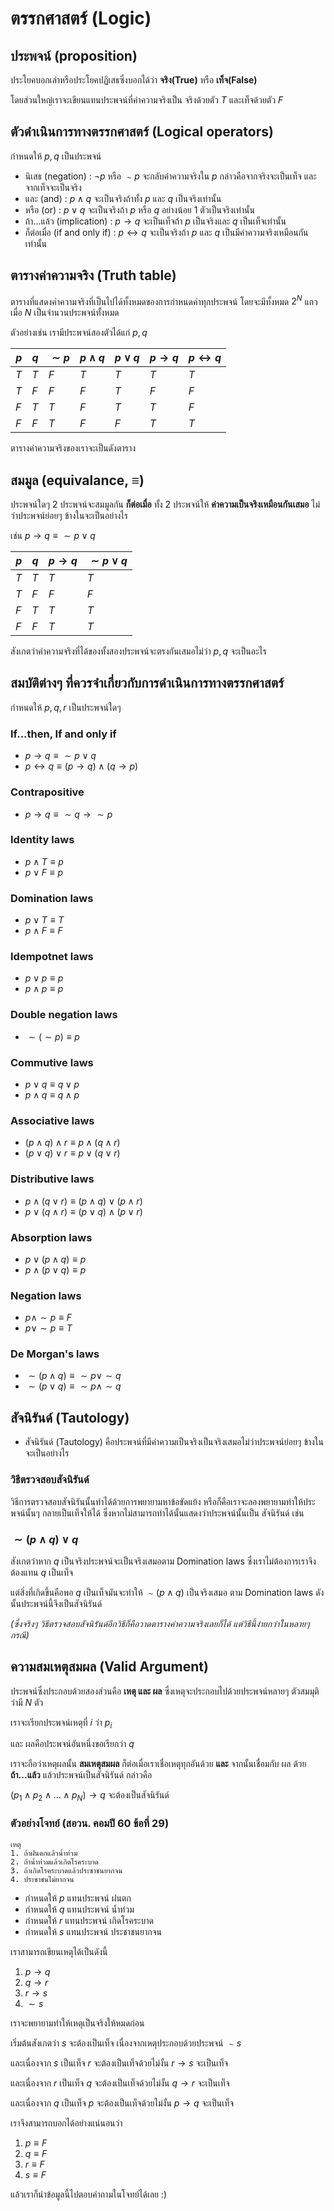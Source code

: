 # ตรรกศาสตร์ (Logic)
## ประพจน์ (proposition)
ประโยคบอกเล่าหรือประโยคปฏิเสธซึ่งบอกได้ว่า **จริง(True)** หรือ **เท็จ(False)**

โดยส่วนใหญ่เราจะเขียนแทนประพจน์ที่ค่าความจริงเป็น จริงด้วยตัว $T$ และเท็จด้วยตัว $F$
## ตัวดำเนินการทางตรรกศาสตร์ (Logical operators)
กำหนดให้ $p, q$ เป็นประพจน์
- นิเสธ (negation) : $\neg p$ หรือ $\sim p$ จะกลับค่าความจริงใน $p$ กล่าวคือจากจริงจะเป็นเท็จ และจากเท็จจะเป็นจริง
- และ (and) : $p \land q$ จะเป็นจริงถ้าทั้ง $p$ และ $q$ เป็นจริงเท่านั้น
- หรือ (or) : $p \lor q$ จะเป็นจริงถ้า $p$ หรือ $q$ อย่างน้อย $1$ ตัวเป็นจริงเท่านั้น
- ถ้า...แล้ว (implication) : $p \rightarrow q$ จะเป็นเท็จถ้า $p$ เป็นจริงและ $q$ เป็นเท็จเท่านั้น
- ก็ต่อเมื่อ (if and only if) : $p \leftrightarrow q$ จะเป็นจริงถ้า $p$ และ $q$ เป็นมีค่าความจริงเหมือนกันเท่านั้น
## ตารางค่าความจริง (Truth table)
ตารางที่แสดงค่าความจริงที่เป็นไปได้ทั้งหมดของการกำหนดค่าทุกประพจน์ โดยจะมีทั้งหมด $2^{N}$ แถวเมื่อ $N$ เป็นจำนวนประพจน์ทั้งหมด

ตัวอย่างเช่น เรามีประพจน์สองตัวได้แก่ $p, q$

| $p$ | $q$ | $\sim p$ | $p \land q$ | $p \lor q$ | $p \rightarrow q$ | $p \leftrightarrow q$ |
|-----|-----|----------|-------------|------------|-------------------|-----------------------|
| $T$ | $T$ | $F$      | $T$         | $T$        | $T$               | $T$                   |
| $T$ | $F$ | $F$      | $F$         | $T$        | $F$               | $F$                   |
| $F$ | $T$ | $T$      | $F$         | $T$        | $T$               | $F$                   |
| $F$ | $F$ | $T$      | $F$         | $F$        | $T$               | $T$                   |

ตารางค่าความจริงของเราจะเป็นดังตาราง

## สมมูล (equivalance, $\equiv$)

ประพจน์ใดๆ 2 ประพจน์จะสมมูลกัน **ก็ต่อเมื่อ** ทั้ง 2 ประพจน์ให้ **ค่าความเป็นจริงเหมือนกันเสมอ** ไม่ว่าประพจน์ย่อยๆ ข้างในจะเป็นอย่างไร

เช่น $p \rightarrow q \equiv \sim p \lor q$

| $p$ | $q$ | $p \rightarrow q$ | $\sim p \lor q$ |
|-----|-----|-------------------|-----------------|
| $T$ | $T$ |        $T$        |       $T$       |
| $T$ | $F$ |        $F$        |       $F$       |
| $F$ | $T$ |        $T$        |       $T$       |
| $F$ | $F$ |        $T$        |       $T$       |

สังเกตว่าค่าความจริงที่ได้ของทั้งสองประพจน์จะตรงกันเสมอไม่ว่า $p, q$ จะเป็นอะไร

## สมบัติต่างๆ ที่ควรจำเกี่ยวกับการดำเนินการทางตรรกศาสตร์

กำหนดให้ $p, q, r$ เป็นประพจน์ใดๆ

### If...then, If and only if
- $p \rightarrow q \equiv \sim p \lor q$
- $p \leftrightarrow q \equiv (p \rightarrow q) \land (q \rightarrow p)$
### Contrapositive
- $p \rightarrow q \equiv \sim q \rightarrow \sim p$
### Identity laws
- $p \land T \equiv p$
- $p \lor F \equiv p$
### Domination laws
- $p \lor T \equiv T$
- $p \land F \equiv F$
### Idempotnet laws
- $p \lor p \equiv p$
- $p \land p \equiv p$
### Double negation laws
- $\sim (\sim p) \equiv p$
### Commutive laws
- $p \lor q \equiv q \lor p$
- $p \land q \equiv q \land p$
### Associative laws
- $(p \land q) \land r \equiv p \land (q \land r)$
- $(p \lor q) \lor r \equiv p \lor (q \lor r)$
### Distributive laws
- $p \land (q \lor r) \equiv (p \land q) \lor (p \land r)$
- $p \lor (q \land r) \equiv (p \lor q) \land (p \lor r)$
### Absorption laws
- $p \lor (p \land q) \equiv p$
- $p \land (p \lor q) \equiv p$
### Negation laws
- $p \land \sim p \equiv F$
- $p \lor \sim p \equiv T$
### De Morgan's laws
- $\sim (p \land q) \equiv \sim p \lor \sim q$
- $\sim (p \lor q) \equiv \sim p \land \sim q$
## สัจนิรันด์ (Tautology)
- สัจนิรันด์ (Tautology) คือประพจน์ที่มีค่าความเป็นจริงเป็นจริงเสมอไม่ว่าประพจน์ย่อยๆ ข้างในจะเป็นอย่างไร

### วิธีตรวจสอบสัจนิรันด์
วิธีการตรวจสอบสัจนิรันนั้นทำได้ด้วยการพยายามหาข้อขัดแย้ง หรือก็คือเราจะลองพยายามทำให้ประพจน์นั้นๆ กลายเป็นเท็จให้ได้ ซึ่งหากไม่สามารถทำได้นั้นแสดงว่าประพจน์นั้นเป็น สัจนิรันด์ เช่น 

### $\sim (p \land q) \lor q$

สังเกตว่าหาก $q$ เป็นจริงประพจน์จะเป็นจริงเสมอตาม Domination laws ซึ่งเราไม่ต้องการเราจึงต้องแทน $q$ เป็นเท็จ

แต่สิ่งที่เกิดขึ้นคือพอ $q$ เป็นเท็จมันจะทำให้ $\sim (p \land q)$ เป็นจริงเสมอ ตาม Domination laws ดังนั้นประพจน์นี้จึงเป็นสัจนิรันด์

*(ซึ่งจริงๆ วิธีตรวจสอบสัจนิรันด์อีกวิธีก็คือวาดตารางค่าความจริงเลยก็ได้ แต่วิธีนี้ง่ายกว่าในหลายๆ กรณี)*

## ความสมเหตุสมผล (Valid Argument)
ประพจน์ซึ่งประกอบด้วยสองส่วนคือ **เหตุ และ ผล** ซึ่งเหตุจะประกอบไปด้วยประพจน์หลายๆ ตัวสมมุติว่ามี $N$ ตัว

เราจะเรียกประพจน์เหตุที่ $i$ ว่า $p_{i}$

และ ผลคือประพจน์อันหนึ่งขอเรียกว่า $q$

เราจะถือว่าเหตุผลนั้น **สมเหตุสมผล** ก็ต่อเมื่อเราเชื่อเหตุทุกอันด้วย **และ** จากนั้นเชื่อมกับ ผล ด้วย **ถ้า...แล้ว** แล้วประพจน์เป็นสัจนิรันด์ กล่าวคือ 

$(p_{1} \land p_{2} \land \ldots \land p_{N}) \rightarrow q$ จะต้องเป็นสัจนิรันด์

### ตัวอย่างโจทย์ (สอวน. คอมปี 60 ข้อที่ 29)
```
เหตุ
1. ถ้าฝนตกแล้วน้ำท่วม
2. ถ้าน้ำท่วมแล้วเกิดโรคระบาด
3. ถ้าเกิดโรคระบาดแล้วประชาชนยากจน
4. ประชาชนไม่ยากจน
```

- กำหนดให้ $p$ แทนประพจน์ ฝนตก
- กำหนดให้ $q$ แทนประพจน์ น้ำท่วม
- กำหนดให้ $r$ แทนประพจน์ เกิดโรคระบาด 
- กำหนดให้ $s$ แทนประพจน์ ประชาชนยากจน

เราสามารถเขียนเหตุได้เป็นดังนี้

1. $p \rightarrow q$
2. $q \rightarrow r$
3. $r \rightarrow s$
4. $\sim s$

เราจะพยายามทำให้เหตุเป็นจริงให้หมดก่อน

เริ่มต้นสังเกตว่า $s$ จะต้องเป็นเท็จ เนื่องจากเหตุประกอบด้วยประพจน์ $\sim s$

และเนื่องจาก $s$ เป็นเท็จ $r$ จะต้องเป็นเท็จด้วยไม่งั้น $r \rightarrow s$ จะเป็นเท็จ

และเนื่องจาก $r$ เป็นเท็จ $q$ จะต้องเป็นเท็จด้วยไม่งั้น $q \rightarrow r$ จะเป็นเท็จ

และเนื่องจาก $q$ เป็นเท็จ $p$ จะต้องเป็นเท็จด้วยไม่งั้น $p \rightarrow q$ จะเป็นเท็จ

เราจึงสามารถบอกได้อย่างแน่นอนว่า 

1. $p \equiv F$ 
2. $q \equiv F$ 
3. $r \equiv F$ 
4. $s \equiv F$ 

แล้วเราก็นำข้อมูลนี้ไปตอบคำถามในโจทย์ได้เลย :)
